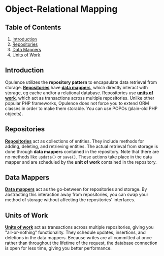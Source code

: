 # Object-Relational Mapping

## Table of Contents
1. [Introduction](#introduction)
2. [Repositories](#repositories)
3. [Data Mappers](#data-mappers)
4. [Units of Work](#units-of-work)

<h2 id="introduction">Introduction</h2>

Opulence utilizes the **repository pattern** to encapsulate data retrieval from storage.  [**Repositories**](orm-repositories) have [**data mappers**](orm-data-mappers), which directly interact with storage, eg cache and/or a relational database.  Repositories use [**units of work**](orm-units-of-work), which act as transactions across multiple repositories.  Unlike other popular PHP frameworks, Opulence does not force you to extend ORM classes in order to make them storable.  You can use POPOs (plain-old PHP objects).

<h2 id="repositories">Repositories</h2>

[**Repositories**](orm-repositories) act as collections of entities.  They include methods for adding, deleting, and retrieving entities.  The actual retrieval from storage is done through **data mappers** contained in the repository.  Note that there are no methods like `update()` or `save()`.  These actions take place in the data mapper and are scheduled by the **unit of work** contained in the repository.

<h2 id="data-mappers">Data Mappers</h2>

[**Data mappers**](orm-data-mappers) act as the go-between for repositories and storage.  By abstracting this interaction away from repositories, you can swap your method of storage without affecting the repositories' interfaces.

<h2 id="units-of-work">Units of Work</h2>

[**Units of work**](orm-units-of-work) act as transactions across multiple repositories, giving you "all-or-nothing" functionality.  They schedule updates, insertions, and deletions in the data mappers.  Because writes are all committed at once rather than throughout the lifetime of the request, the database connection is open for less time, giving you better performance.
